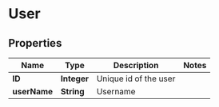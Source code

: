 
# User

## Properties
Name | Type | Description | Notes
------------ | ------------- | ------------- | -------------
**ID** | **Integer** | Unique id of the user | 
**userName** | **String** | Username | 




